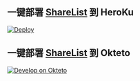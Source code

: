 ## 一键部署 [ShareList](https://github.com/reruin/sharelist) 到 HeroKu 

[![Deploy](https://www.herokucdn.com/deploy/button.png)](https://heroku.com/deploy)

## 一键部署 [ShareList](https://github.com/reruin/sharelist) 到 Okteto 

[![Develop on Okteto](https://okteto.com/develop-okteto.svg)](https://cloud.okteto.com/deploy?repository=https://github.com/reruin/sharelist-heroku&branch=next)

